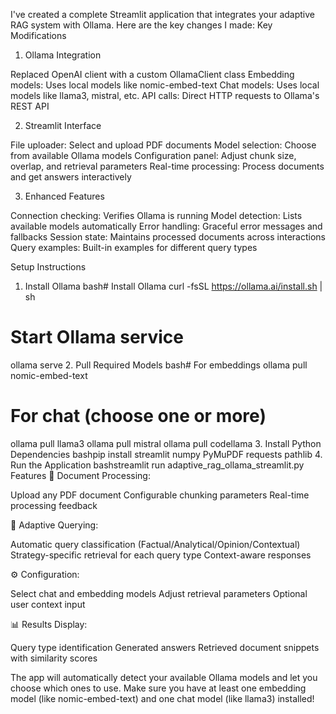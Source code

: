 I've created a complete Streamlit application that integrates your adaptive RAG system with Ollama. Here are the key changes I made:
Key Modifications
1. Ollama Integration

Replaced OpenAI client with a custom OllamaClient class
Embedding models: Uses local models like nomic-embed-text
Chat models: Uses local models like llama3, mistral, etc.
API calls: Direct HTTP requests to Ollama's REST API

2. Streamlit Interface

File uploader: Select and upload PDF documents
Model selection: Choose from available Ollama models
Configuration panel: Adjust chunk size, overlap, and retrieval parameters
Real-time processing: Process documents and get answers interactively

3. Enhanced Features

Connection checking: Verifies Ollama is running
Model detection: Lists available models automatically
Error handling: Graceful error messages and fallbacks
Session state: Maintains processed documents across interactions
Query examples: Built-in examples for different query types

Setup Instructions
1. Install Ollama
bash# Install Ollama
curl -fsSL https://ollama.ai/install.sh | sh

# Start Ollama service
ollama serve
2. Pull Required Models
bash# For embeddings
ollama pull nomic-embed-text

# For chat (choose one or more)
ollama pull llama3
ollama pull mistral
ollama pull codellama
3. Install Python Dependencies
bashpip install streamlit numpy PyMuPDF requests pathlib
4. Run the Application
bashstreamlit run adaptive_rag_ollama_streamlit.py
Features
📄 Document Processing:

Upload any PDF document
Configurable chunking parameters
Real-time processing feedback

🤖 Adaptive Querying:

Automatic query classification (Factual/Analytical/Opinion/Contextual)
Strategy-specific retrieval for each query type
Context-aware responses

⚙️ Configuration:

Select chat and embedding models
Adjust retrieval parameters
Optional user context input

📊 Results Display:

Query type identification
Generated answers
Retrieved document snippets with similarity scores

The app will automatically detect your available Ollama models and let you choose which ones to use. Make sure you have at least one embedding model (like nomic-embed-text) and one chat model (like llama3) installed!


